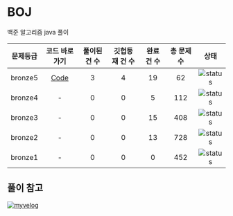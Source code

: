 # BOJ
백준 알고리즘 java 풀이


| 문제등급 | 코드 바로가기              | 풀이된 건 수        | 깃헙등재 건 수    | 완료 건 수 | 총 문제 수 |  상태             |
| :--: | :--------------------------: | :-----------------: | :------:  | :---------:  | :------: |:---------------:|
| bronze5 | [Code](./boj/bronze5) | 3 | 4 | 19 | 62 | ![status][Doing] |
| bronze4 | - | 0 | 0 | 5 | 112 | ![status][Doing] |
| bronze3 | - | 0 | 0 | 15 | 408 | ![status][Doing] |
| bronze2 | - | 0 | 0 | 13 | 728 | ![status][Doing] |
| bronze1 | - | 0 | 0 | 0 | 452 | ![status][Doing] |

## 풀이 참고

  
[![myvelog](https://img.shields.io/badge/내%20백준%20알고리즘%20정리%20-바로가기-18D6A5)](https://velog.io/@osk3856/series/BOJ)



[DOING]: https://img.shields.io/badge/-진행%20중-31AE0F
